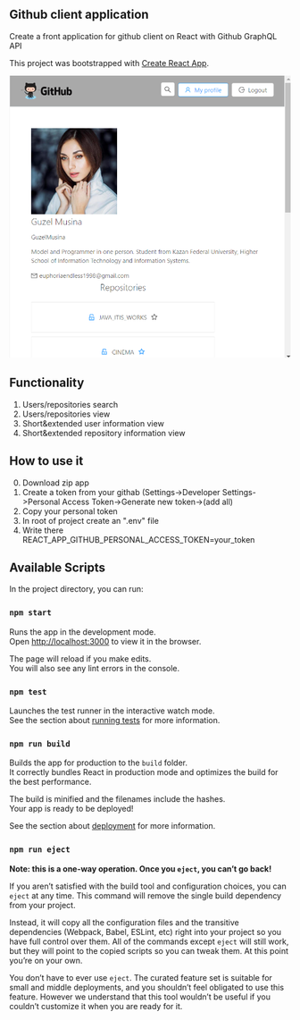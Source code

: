 ## Github client application
Create a front application for github client on React with Github GraphQL API

This project was bootstrapped with [Create React App](https://github.com/facebook/create-react-app).

![Image alt](https://github.com/GuzelMusina/git-client-practice/raw/master/github.png)

## Functionality
1. Users/repositories search
2. Users/repositories view
3. Short&extended user information view
4. Short&extended repository information view

## How to use it
0. Download zip app
1. Create a token from your githab
(Settings->Developer Settings->Personal Access Token->Generate new token->(add all)
2. Copy your personal token
3. In root of project create an ".env" file
4. Write there REACT_APP_GITHUB_PERSONAL_ACCESS_TOKEN=your_token

## Available Scripts

In the project directory, you can run:

### `npm start`

Runs the app in the development mode.<br />
Open [http://localhost:3000](http://localhost:3000) to view it in the browser.

The page will reload if you make edits.<br />
You will also see any lint errors in the console.

### `npm test`

Launches the test runner in the interactive watch mode.<br />
See the section about [running tests](https://facebook.github.io/create-react-app/docs/running-tests) for more information.

### `npm run build`

Builds the app for production to the `build` folder.<br />
It correctly bundles React in production mode and optimizes the build for the best performance.

The build is minified and the filenames include the hashes.<br />
Your app is ready to be deployed!

See the section about [deployment](https://facebook.github.io/create-react-app/docs/deployment) for more information.

### `npm run eject`

**Note: this is a one-way operation. Once you `eject`, you can’t go back!**

If you aren’t satisfied with the build tool and configuration choices, you can `eject` at any time. This command will remove the single build dependency from your project.

Instead, it will copy all the configuration files and the transitive dependencies (Webpack, Babel, ESLint, etc) right into your project so you have full control over them. All of the commands except `eject` will still work, but they will point to the copied scripts so you can tweak them. At this point you’re on your own.

You don’t have to ever use `eject`. The curated feature set is suitable for small and middle deployments, and you shouldn’t feel obligated to use this feature. However we understand that this tool wouldn’t be useful if you couldn’t customize it when you are ready for it.
